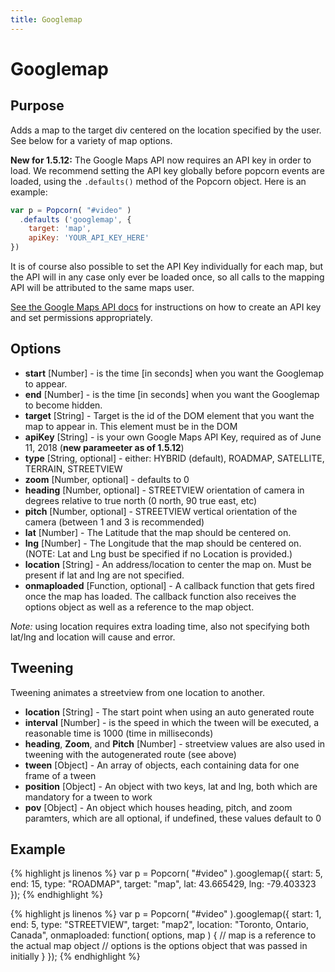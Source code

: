```yaml
---
title: Googlemap
---
```

# Googlemap #

## Purpose ##

Adds a map to the target div centered on the location specified by the user. See below for a variety of map options.

**New for 1.5.12:** The Google Maps API now requires an API key in order to load.  We recommend setting the API key globally before popcorn events are loaded, using the `.defaults()` method of the Popcorn object.  Here is an example: 

``` javascript
var p = Popcorn( "#video" )
  .defaults ('googlemap', {
    target: 'map',
    apiKey: 'YOUR_API_KEY_HERE'
})

```
It is of course also possible to set the API Key individually for each map, but the API will in any case only ever be loaded once, so all calls to the mapping API will be attributed to the same maps user.

[See the Google Maps API docs](https://developers.google.com/maps/documentation/javascript/get-api-key) for instructions on how to create an API key and set permissions appropriately. 

## Options ##

* **start** \[Number\] - is the time \[in seconds\] when you want the Googlemap to appear.
* **end** \[Number\] - is the time \[in seconds\] when you want the Googlemap to become hidden.
* **target** \[String\] - Target is the id of the DOM element that you want the map to appear in. This element must be in the DOM
* **apiKey** \[String\] - is your own Google Maps API Key, required as of June 11, 2018 (**new parameeter as of 1.5.12**) 
* **type** \[String, optional\] - either: HYBRID (default), ROADMAP, SATELLITE, TERRAIN, STREETVIEW
* **zoom** \[Number, optional\] - defaults to 0
* **heading** \[Number, optional\] - STREETVIEW orientation of camera in degrees relative to true north (0 north, 90 true east, etc)
* **pitch** \[Number, optional\] - STREETVIEW vertical orientation of the camera (between 1 and 3 is recommended)
* **lat** \[Number\] - The Latitude that the map should be centered on.
* **lng** \[Number\] - The Longitude that the map should be centered on. (NOTE: Lat and Lng bust be specified if no Location is provided.)
* **location** \[String\] - An address/location to center the map on. Must be present if lat and lng are not specified.
* **onmaploaded** \[Function, optional\] - A callback function that gets fired once the map has loaded. The callback function also receives the options object as well as a reference to the map object.

*Note:* using location requires extra loading time, also not specifying both lat/lng and location will
cause and error.

## Tweening ##

Tweening animates a streetview from one location to another.

* **location** \[String\] - The start point when using an auto generated route
* **interval** \[Number\] - is the speed in which the tween will be executed, a reasonable time is 1000 (time in milliseconds)
* **heading**, **Zoom**, and **Pitch** \[Number\] -  streetview values are also used in tweening with the autogenerated route (see above)
* **tween** \[Object\] - An array of objects, each containing data for one frame of a tween
* **position** \[Object\] - An object with two keys, lat and lng, both which are mandatory for a tween to work
* **pov** \[Object\] - An object which houses heading, pitch, and zoom paramters, which are all optional, if undefined, these values default to 0

## Example ##

{% highlight js linenos %}
    var p = Popcorn( "#video" ).googlemap({
      start: 5,
      end: 15,
      type: "ROADMAP",
      target: "map",
      lat: 43.665429,
      lng: -79.403323
    });
{% endhighlight %}

{% highlight js linenos %}
    var p = Popcorn( "#video" ).googlemap({
      start: 1,
      end: 5,
      type: "STREETVIEW",
      target: "map2",
      location: "Toronto, Ontario, Canada",
      onmaploaded: function( options, map ) {
        // map is a reference to the actual map object
        // options is the options object that was passed in initially
      }
    });
{% endhighlight %}
